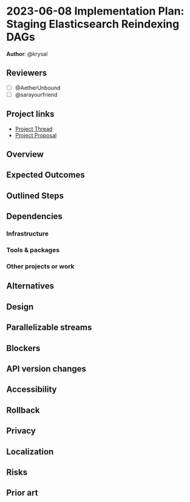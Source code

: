 # 2023-06-08 Implementation Plan: Staging Elasticsearch Reindexing DAGs

**Author**: @krysal

## Reviewers

<!-- Choose two people at your discretion who make sense to review this based on their existing expertise. Check in to make sure folks aren't currently reviewing more than one other proposal or RFC. -->

- [ ] @AetherUnbound
- [ ] @sarayourfriend

## Project links

<!-- Enumerate any references to other documents/pages, including milestones and other plans -->

- [Project Thread](https://github.com/WordPress/openverse/issues/392)
- [Project Proposal](./20230331-project_proposal_search_relevancy_sandbox.md)

## Overview

<!-- An overview of the implementation plan, if necessary. Save any specific steps for the section(s) below. -->

## Expected Outcomes

<!-- List any succinct expected products from this implementation plan. -->

## Outlined Steps

<!-- Describe the implementation step necessary for completion. -->

## Dependencies

### Infrastructure

<!-- Describe any infrastructure that will need to be provisioned or modified. In particular, identify associated potential cost changes. -->

### Tools & packages

<!-- Describe any tools or packages which this work might be dependent on. If multiple options are available, try to list as many as are reasonable with your own recommendation. -->

### Other projects or work

<!-- Note any projects this plan is dependent on. -->

## Alternatives

<!-- Describe any alternatives considered and why they were not chosen or recommended. -->

## Design

<!-- Note any design requirements for this plan. -->

## Parallelizable streams

<!-- What, if any, work within this plan can be parallelized? -->

## Blockers

<!-- What hard blockers exist which might prevent further work on this project? -->

## API version changes

<!-- Explore or mention any changes to the API versioning scheme. -->

## Accessibility

<!-- Are there specific accessibility concerns relevant to this plan? Do you expect new UI elements that would need particular care to ensure they're implemented in an accessible way? Consider also low-spec device and slow internet accessibility, if relevant. -->

## Rollback

<!-- How do we roll back this solution in the event of failure? Are there any steps that can not easily be rolled back? -->

## Privacy

<!-- How does this approach protect users' privacy? -->

## Localization

<!-- Any translation or regional requirements? Any differing legal requirements based on user location? -->

## Risks

<!-- What risks are we taking with this solution? Are there risks that once taken can’t be undone?-->

## Prior art

<!-- Include links to documents and resources that you used when coming up with your solution. Credit people who have contributed to the solution that you wish to acknowledge. -->
